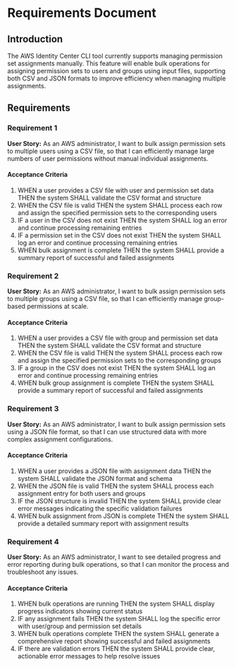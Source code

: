 # Requirements Document

## Introduction

The AWS Identity Center CLI tool currently supports managing permission set assignments manually. This feature will enable bulk operations for assigning permission sets to users and groups using input files, supporting both CSV and JSON formats to improve efficiency when managing multiple assignments.

## Requirements

### Requirement 1

**User Story:** As an AWS administrator, I want to bulk assign permission sets to multiple users using a CSV file, so that I can efficiently manage large numbers of user permissions without manual individual assignments.

#### Acceptance Criteria

1. WHEN a user provides a CSV file with user and permission set data THEN the system SHALL validate the CSV format and structure
2. WHEN the CSV file is valid THEN the system SHALL process each row and assign the specified permission sets to the corresponding users
3. IF a user in the CSV does not exist THEN the system SHALL log an error and continue processing remaining entries
4. IF a permission set in the CSV does not exist THEN the system SHALL log an error and continue processing remaining entries
5. WHEN bulk assignment is complete THEN the system SHALL provide a summary report of successful and failed assignments

### Requirement 2

**User Story:** As an AWS administrator, I want to bulk assign permission sets to multiple groups using a CSV file, so that I can efficiently manage group-based permissions at scale.

#### Acceptance Criteria

1. WHEN a user provides a CSV file with group and permission set data THEN the system SHALL validate the CSV format and structure
2. WHEN the CSV file is valid THEN the system SHALL process each row and assign the specified permission sets to the corresponding groups
3. IF a group in the CSV does not exist THEN the system SHALL log an error and continue processing remaining entries
4. WHEN bulk group assignment is complete THEN the system SHALL provide a summary report of successful and failed assignments

### Requirement 3

**User Story:** As an AWS administrator, I want to bulk assign permission sets using a JSON file format, so that I can use structured data with more complex assignment configurations.

#### Acceptance Criteria

1. WHEN a user provides a JSON file with assignment data THEN the system SHALL validate the JSON format and schema
2. WHEN the JSON file is valid THEN the system SHALL process each assignment entry for both users and groups
3. IF the JSON structure is invalid THEN the system SHALL provide clear error messages indicating the specific validation failures
4. WHEN bulk assignment from JSON is complete THEN the system SHALL provide a detailed summary report with assignment results

### Requirement 4

**User Story:** As an AWS administrator, I want to see detailed progress and error reporting during bulk operations, so that I can monitor the process and troubleshoot any issues.

#### Acceptance Criteria

1. WHEN bulk operations are running THEN the system SHALL display progress indicators showing current status
2. IF any assignment fails THEN the system SHALL log the specific error with user/group and permission set details
3. WHEN bulk operations complete THEN the system SHALL generate a comprehensive report showing successful and failed assignments
4. IF there are validation errors THEN the system SHALL provide clear, actionable error messages to help resolve issues

